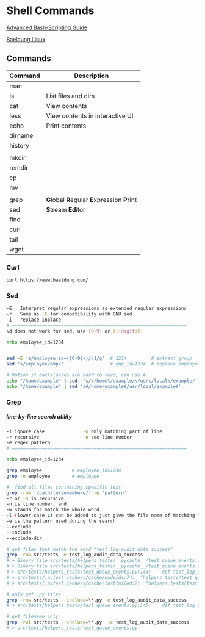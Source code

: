 # Shell Commands

[Advanced Bash-Scripting Guide](https://tldp.org/LDP/abs/html/)

[Baeldung Linux](https://www.baeldung.com/linux/)

## Commands

| Command | Description                                     |
| ------- | ----------------------------------------------- |
| man     |                                                 |
| ls      | List files and dirs                             |
| cat     | View contents                                   |
| less    | View contents in interactive UI                 |
| echo    | Print contents                                  |
| dirname |                                                 |
| history |                                                 |
|         |                                                 |
| mkdir   |                                                 |
| remdir  |                                                 |
| cp      |                                                 |
| mv      |                                                 |
|         |                                                 |
| grep    | **G**lobal **R**egular **E**xpression **P**rint |
| sed     | **S**tream **Ed**itor                           |
| find    |                                                 |
| curl    |                                                 |
| tail    |                                                 |
| wget    |                                                 |



### Curl

```bash
curl https://www.baeldung.com/
```



### Sed

```bash
-E   Interpret regular expressions as extended regular expressions 
-r   Same as -E for compatibility with GNU sed.
-i   replace inplace
# ================================================================
\d does not work for sed, use [0-9] or [[:digit:]]

echo employee_id=1234 


sed -E 's/employee_id=([0-9]+)/\1/g'  # 1234         # extract group
sed 's/employee/emp/'                 # emp_id=1234  # replace employee with emp

# Option if backslashes are hard to read, can use #
echo "/home/example" | sed  's/\/home\/example/\/usr\/local\/example/'
echo "/home/example" | sed 's#/home/example#/usr/local/example#'
```



### Grep 

##### line-by-line search utility

```bash
-i ignore case              -o only matching part of line
-r recursive                -n see line number
-e regex pattern
# ================================================================

echo employee_id=1234 

grep employee           # employee_id=1234
grep -o employee        # employee

#  find all files containing specific text
grep -rnw '/path/to/somewhere/' -e 'pattern'
-r or -R is recursive,
-n is line number, and
-w stands for match the whole word.
-l (lower-case L) can be added to just give the file name of matching files.
-e is the pattern used during the search
--exclude
--include
--exclude-dir

# get files that match the word "test_log_audit_data_success"
grep -rnw src/tests -e test_log_audit_data_success 
# > Binary file src/tests/helpers_tests/__pycache__/test_queue_events.cpython-38-pytest-7.1.2.pyc matches
# > Binary file src/tests/helpers_tests/__pycache__/test_queue_events.cpython-38-pytest-6.2.5.pyc matches
# > src/tests/helpers_tests/test_queue_events.py:145:    def test_log_audit_data_success(
# > src/tests/.pytest_cache/v/cache/nodeids:74:  "helpers_tests/test_queue_events.py::TestQueueEvents::test_log_audit_data_success",
# > src/tests/.pytest_cache/v/cache/lastfailed:2:  "helpers_tests/test_queue_events.py::TestQueueEvents::test_log_audit_data_success": true

# only get .py files
grep -rnw src/tests --include=\*.py -e test_log_audit_data_success   
# > src/tests/helpers_tests/test_queue_events.py:145:    def test_log_audit_data_success(

# get filename only
grep -rwl src/tests --include=\*.py  -e test_log_audit_data_success
# > src/tests/helpers_tests/test_queue_events.py


```

